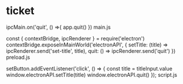# ticket
ipcMain.on('quit', () =>{
    app.quit()
})
main.js

const { contextBridge, ipcRenderer } = require('electron')
contextBridge.exposeInMainWorld('electronAPI', {
    setTitle: (title) => ipcRenderer.send('set-title', title),
    quit: () => ipcRenderer.send('quit')
})
preload.js

setButton.addEventListener('click', () => {
    const title = titleInput.value
    window.electronAPI.setTitle(title)
    window.electronAPI.quit()
});
script.js

